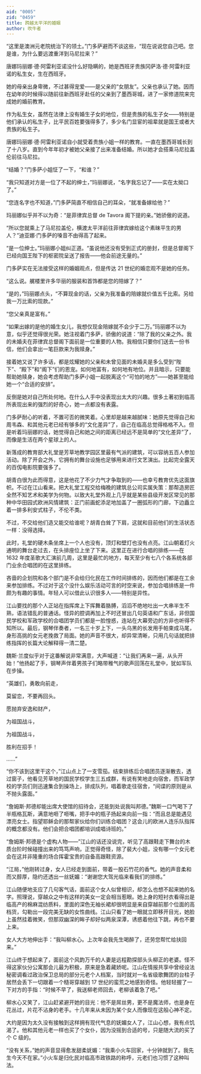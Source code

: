 ```yaml
---
aid: "0005"
zid: "0459"
title: 跨越太平洋的婚姻
author: 吹牛者
---
```


“这里是澳洲元老院统治下的领土。”门多萨避而不谈这些，“现在说说您自己吧。您是谁，为什么要远渡重洋到马尼拉来？”

唐娜玛丽娜·德·阿雷利亚诺没什么好隐瞒的，她是西班牙贵族冈萨洛·德·阿雷利亚诺的私生女，生在西班牙。

她的母亲出身卑微，不过甚得宠爱——是父亲的“女朋友”。父亲也承认了她。因而在幼年的时候得以随前往新西班牙赴任的父亲到了墨西哥城，进了一家修道院来完成她的婚前教育。

作为私生女，虽然在法律上没有婚生子女的地位，但是贵族的私生子女——特别是他们承认的私生子，比平民百姓要强得多了，多少名门显宦的祖辈就是国王或者大贵族的私生子。

唐娜玛丽娜·德·阿雷利亚诺自小就受着贵族小姐一样的教育。一直在墨西哥城长到了十八岁。直到今年年初才被她父亲接了出来准备结婚。所以她才会搭乘马尼拉盖伦前往马尼拉。

“结婚？”门多萨小姐怔了一下，“和谁？”

“我只知道对方是一位了不起的绅士，”玛丽娜说，“名字我忘记了——实在太拗口了。”

“您连名字也不知道，”门多萨简直不相信自己的耳朵，“就准备嫁给他？”

玛丽娜似乎并不以为奇：“是菲律宾总督 de Tavora 阁下提的亲。”她骄傲的说道。

“所以您就乘上了马尼拉盖伦，横渡太平洋前往菲律宾嫁给这个素昧平生的男人？”迪亚娜·门多萨的嗓音不由得高了起来。

“是一位绅士。”玛丽娜小姐纠正道。“虽说他还没有受到正式的册封，但是总督阁下已经向国王陛下的枢密院呈送了报告——他会前途无量的。”

门多萨实在无法接受这样的婚姻观点，但是传达 21 世纪的婚恋观不是她的任务。

“这么说。艉楼里许多华丽的服装和首饰都是您的陪嫁了？”

“是的，”玛丽娜点头，“不算现金的话，父亲为我准备的陪嫁就价值五千比索。另给我一万比索的现款。”

“您父亲真是富有。”

“如果出嫁的是他的婚生女儿，我想仅现金陪嫁就不会少于二万。”玛丽娜不以为意，似乎还觉得很光荣。她注视着门多萨，骄傲的说道：“除了我的父亲之外。我的未婚夫在菲律宾总督阁下面前是一位重要的人物。我相信只要你们送去一份书信，他们会拿出一笔巨款来为我赎身。”

接着她又说了许多话，都是炫耀她的父亲和未曾见面的未婚夫是多么受到“陛下”、“殿下”和“阁下”们的恩宠。如何地富有，如何地有地位。并且暗示，只要能帮助她赎身，她会考虑帮助门多萨小姐一起脱离这个“可怕的地方”——她甚至能给她一个“合适的安排”。

反倒是她对自己所处何地。在什么人手中没表现出太大的兴趣。很多土著初到临高所表现出来的强烈的好奇心，她一点都没有表露。

门多萨耐心的听着，不置可否的微笑着。心里却是越来越腻味：她原先觉得自己和周韦森、和其他元老已经有够多的“文化差异”了，自己在临高总觉得格格不入。但是听着玛丽娜的话，她觉得自己和她之间的距离已经远不是简单的“文化差异”了，而像是生活在两个星球上的人。

新落成的教育部大礼堂是芳草地教学园区里最有气派的建筑，可以容纳五百人参加活动。除了开会之外，它拥有的舞台设施也足够用来进行文艺演出。比起完全露天的百仭电影院要强多了。

胡青白很为此而得意，这是他花了不少力气才争取到的——也幸亏教育优先这面旗帜。不过在江山看来。把大礼堂工程交给梅晚的建筑总公司实属失策：那帮造房匠全然不知艺术和美学为何物。以致大礼堂外观上几乎就是某些县级开发区常见的那种中华田园式欧洲风情建筑：正门前画蛇添足地加盖了一圈弧形的门廊，下边矗立着一排多利安式柱子，不伦不类。

不过，不交给他们造又能交给谁呢？胡青白耸了下肩，这就和目前他们的生活状态一样：没得选择。

此时，礼堂的硬木条坐席上一个人也没有，顶灯和壁灯也没有点亮。江山朝着灯火通明的舞台走过去，在头排座位上坐了下来。这里正在进行合唱的排练——在 1632 年度圣歌大汇演前几周，这里是最忙的地方，每天至少有七八个各系统各部门业余合唱团的在这里排练。

吝啬的企划院和各个部门是不会给归化民在工作时间排练的，因而他们都是在工余来参加排练。不过对于这个没什么娱乐活动可言的时空来说，参加合唱排练是一件颇为有趣的事情。年轻人可以借此认识很多人——特别是异性。

江山要找的那个人正站在指挥席上下挥舞着胳膊，滔滔不绝地吐出一大串半生不熟，语法错乱的普通话。怪异的腔调再加上不时还冒出几句英语和广东话，非但国民学校和军政学校的合唱团学员们都是一脸惶惑，连站在大幕旁边的方非也听得不知所以。最后，钢琴伴奏者，一名三十岁上下，一头乌黑的长发用手帕束成马尾，身形高挑的女元老挽救了局面。她的声音不很大，却异常清晰，只用几句话就把排练指挥的长篇大论解释得一清二楚。

魏斯·兰度似乎对于这番解说非常满意，大声喊道：“让我们再来一遍，从头开始！”他扬起了手，钢琴声伴着男孩子们略带稚气的歌声回荡在礼堂中，犹如军队在步操。

“英雄们，勇敢向前走，

莫留恋，不要再回头。

愿抛弃安逸和财产，

为祖国战斗，

为祖国战斗，

胜利在招手！

……”

“你不该到这里干这个，”江山点上了一支雪茄。结束排练后合唱团员逐渐散去，透过窗子，他看见芳草地的国民学校学生三五成群，有说有笑地走向宿舍，而军政学校的学员们则迅速集合到操场上，排成队列，唱着歌走往宿舍，“间谍的原则是从不抛头露面。”

“詹姆斯·邦德却能出席大使馆的招待会，还能到处说我叫邦德。”魏斯一口气喝下了半瓶格瓦斯，满意地咂了咂嘴，把手中的瓶子扬起来向前一指：“而且总是能遇见漂亮女士。指望耶稣会的那帮家伙给你们训练合唱团？这会儿的欧洲人连乐队指挥的概念都没有。他们会把合唱团都培训成唱诗班的。”

“詹姆斯·邦德是个虚构人物——”江山的话还没说完，听见了高跟鞋走下舞台的木质台阶时候碰撞出来的笃笃声响，正觉得奇怪，除了裴大小姐，没有哪一个女元老会在这并非隆重的场合挥霍宝贵的自备高跟鞋资源。

“江局，”他刚转过身，女人已经走到面前，带着一股石竹花的香气。她的声音柔和而又醇厚，隐约还透出一丝妩媚：“谢谢您大驾光临来看我们的排练。”

江山随便地支应了几句客气话，面前这个女人似曾相识，却怎么也想不起来她的名字。照理说，穿越众之中有这样的美女一定会相当惹眼。她上身的短衬衣看得出是临高产的棉麻混纺质料，里面的深色无袖长裙却很明显是来自穿越前那个位面的高档货，勾勒出一段完美无缺的女性曲线。江山只看了她一眼就立即移开目光，她脸上虽然挂着微笑，但那双幽深的眸子却好似两泉深潭，诱惑着他往下跳，再也不要上来。

女人大方地伸出手：“我叫柳水心。上次年会我先生喝醉了，还劳您帮忙给扶回来。”

江山终于想起来了，面前这个风韵万千的人妻是远程勘探部头头柳正的老婆。怪不得这家伙分公寓那会儿最为积极，原来是急着藏娇呢。江山在情报共享中曾经设法秘密调看过政治保卫总局的部分元老个人档案，当时就对一名省级歌舞团的台柱子居然会丢下一切跟着一个糙哥穿越到 17 世纪的蛮荒之地感到奇怪。他轻轻握了一下对方的手指：“时候不早了，我送柳老师回去，老柳该着急了吧。”

柳水心又笑了，江山赶紧避开她的目光：他不是屌丝男，更不是魔法师，也是身在花丛过，片花不沾身的老手。十几年来从未因为某个女人而像现在这般心神不定。

大约是因为太久没有接触到这样拥有现代气息的妩媚女人了，江山心想，我有点饥渴了。他和其他元老一样也买了个女仆，因为没摇到合适的号，只是随大流的买了个 C 级的。

“没有关系，”她的声音显得愈发甜柔妩媚：“我乘小火车回家，十分钟就到了。我先生今天不在家。”小火车是归化民对临高市政铁路的称呼，元老们也习惯了这种叫法。
